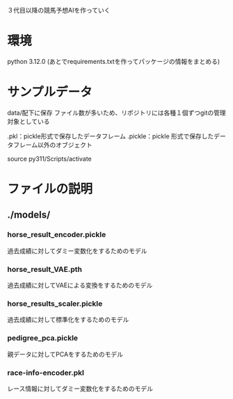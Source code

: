 ３代目以降の競馬予想AIを作っていく

# 環境
python 3.12.0
(あとでrequirements.txtを作ってパッケージの情報をまとめる)

# サンプルデータ
data/配下に保存
ファイル数が多いため、リポジトリには各種１個ずつgitの管理対象としている

.pkl：pickle形式で保存したデータフレーム
.pickle：pickle 形式で保存したデータフレーム以外のオブジェクト

source py311/Scripts/activate

# ファイルの説明
## ./models/
### horse_result_encoder.pickle  
過去成績に対してダミー変数化をするためのモデル  
### horse_result_VAE.pth  
過去成績に対してVAEによる変換をするためのモデル  
### horse_results_scaler.pickle  
過去成績に対して標準化をするためのモデル  
### pedigree_pca.pickle  
親データに対してPCAをするためのモデル  
### race-info-encoder.pkl  
レース情報に対してダミー変数化をするためのモデル  
